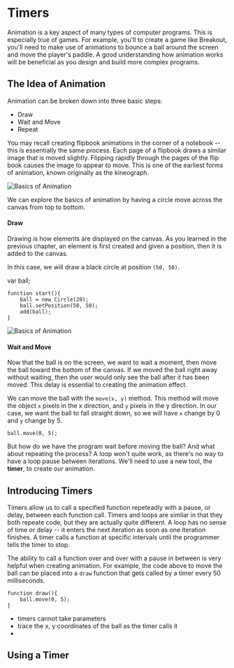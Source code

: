 # Timers
Animation is a key aspect of many types of computer programs. This is especially true of games. For example, you'll to create a game like Breakout, you'll need to make use of animations to bounce a ball around the screen and move the player's paddle. A good understanding how animation works will be beneficial as you design and build more complex programs. 

## The Idea of Animation
Animation can be broken down into three basic steps:
- Draw
- Wait and Move
- Repeat

You may recall creating flipbook animations in the corner of a notebook -- this is essentially the same process. Each page of a flipbook draws a similar image that is moved slightly. Flipping rapidly through the pages of the flip book causes the image to appear to move. This is one of the earliest forms of animation, known originally as the kineograph.

![Basics of Animation](../static/javaScript/animation_timers_flipbook.png "Linnet kineograph 1886 by Original author is de:John Barnes Linnet. Original uploader was Lothar Laaf at de.wikipedia - Zeitgenössische Illustration (1886), via de.wikipedia. Licensed under Public Domain via Wikimedia Commons - http://commons.wikimedia.org/wiki/File:Linnet_kineograph_1886.jpg#/media/File:Linnet_kineograph_1886.jpg")

We can explore the basics of animation by having a circle move across the canvas from top to bottom.

#### Draw
Drawing is how elements are displayed on the canvas. As you learned in the previous chapter, an element is first created and given a position, then it is added to the canvas.

In this case, we will draw a black circle at position `(50, 50)`.

var ball;

```
function start(){
	ball = new Circle(20);
	ball.setPosition(50, 50);
	add(ball);
}
```

![Basics of Animation](../static/javaScript/animation_timers_ball1.png "Basics of Animation")

#### Wait and Move
Now that the ball is on the screen, we want to wait a moment, then move the ball toward the bottom of the canvas. If we moved the ball right away without waiting, then the user would only see the ball after it has been moved. This delay is essential to creating the animation effect.

We can move the ball with the `move(x, y)` method. This method will move the object `x` pixels in the x direction, and `y` pixels in the y direction. In our case, we want the ball to fall straight down, so we will have `x` change by 0 and `y` change by 5.

```
ball.move(0, 5);
```

But how do we have the program wait before moving the ball? And what about repeating the process? A loop won't quite work, as there's no way to have a loop pause between iterations. We'll need to use a new tool, the **timer**, to create our animation.

## Introducing Timers
Timers allow us to call a specified function repeteadly with a pause, or delay, between each function call. Timers and loops are similar in that they both repeate code, but they are actually quite different. A loop has no sense of time or delay -- it enters the next iteration as soon as one iteration finishes. A timer calls a function at specific intervals until the programmer tells the timer to stop.

The ability to call a function over and over with a pause in between is very helpful when creating animation. For example, the code above to move the ball can be placed into a `draw` function that gets called by a timer every 50 milliseconds.

```
function draw(){
    ball.move(0, 5);
}
```


* timers cannot take parameters
* trace the x, y coordinates of the ball as the timer calls it
* 


## Using a Timer

